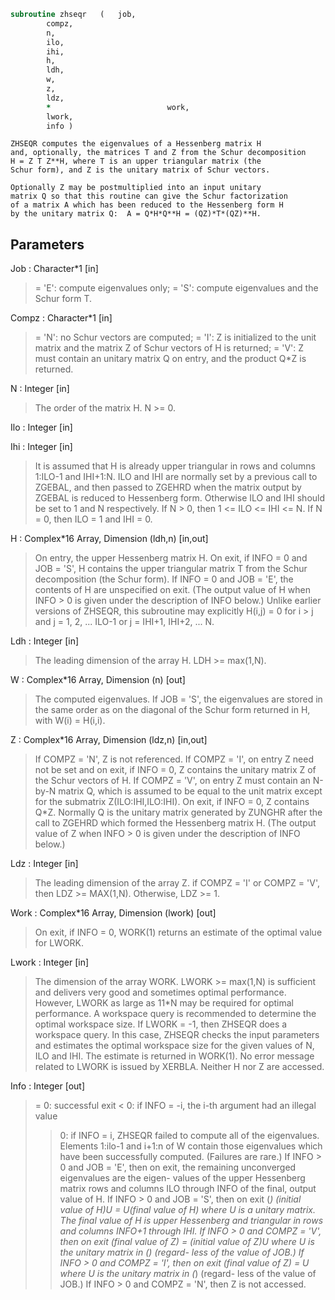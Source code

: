 ```fortran
subroutine zhseqr	(	job,
		compz,
		n,
		ilo,
		ihi,
		h,
		ldh,
		w,
		z,
		ldz,
		*                          work,
		lwork,
		info )
```

    ZHSEQR computes the eigenvalues of a Hessenberg matrix H
    and, optionally, the matrices T and Z from the Schur decomposition
    H = Z T Z**H, where T is an upper triangular matrix (the
    Schur form), and Z is the unitary matrix of Schur vectors.

    Optionally Z may be postmultiplied into an input unitary
    matrix Q so that this routine can give the Schur factorization
    of a matrix A which has been reduced to the Hessenberg form H
    by the unitary matrix Q:  A = Q*H*Q**H = (QZ)*T*(QZ)**H.

## Parameters
Job : Character*1 [in]
> = 'E':  compute eigenvalues only;
> = 'S':  compute eigenvalues and the Schur form T.

Compz : Character*1 [in]
> = 'N':  no Schur vectors are computed;
> = 'I':  Z is initialized to the unit matrix and the matrix Z
> of Schur vectors of H is returned;
> = 'V':  Z must contain an unitary matrix Q on entry, and
> the product Q*Z is returned.

N : Integer [in]
> The order of the matrix H.  N >= 0.

Ilo : Integer [in]

Ihi : Integer [in]
> It is assumed that H is already upper triangular in rows
> and columns 1:ILO-1 and IHI+1:N. ILO and IHI are normally
> set by a previous call to ZGEBAL, and then passed to ZGEHRD
> when the matrix output by ZGEBAL is reduced to Hessenberg
> form. Otherwise ILO and IHI should be set to 1 and N
> respectively.  If N > 0, then 1 <= ILO <= IHI <= N.
> If N = 0, then ILO = 1 and IHI = 0.

H : Complex*16 Array, Dimension (ldh,n) [in,out]
> On entry, the upper Hessenberg matrix H.
> On exit, if INFO = 0 and JOB = 'S', H contains the upper
> triangular matrix T from the Schur decomposition (the
> Schur form). If INFO = 0 and JOB = 'E', the contents of
> H are unspecified on exit.  (The output value of H when
> INFO > 0 is given under the description of INFO below.)
> Unlike earlier versions of ZHSEQR, this subroutine may
> explicitly H(i,j) = 0 for i > j and j = 1, 2, ... ILO-1
> or j = IHI+1, IHI+2, ... N.

Ldh : Integer [in]
> The leading dimension of the array H. LDH >= max(1,N).

W : Complex*16 Array, Dimension (n) [out]
> The computed eigenvalues. If JOB = 'S', the eigenvalues are
> stored in the same order as on the diagonal of the Schur
> form returned in H, with W(i) = H(i,i).

Z : Complex*16 Array, Dimension (ldz,n) [in,out]
> If COMPZ = 'N', Z is not referenced.
> If COMPZ = 'I', on entry Z need not be set and on exit,
> if INFO = 0, Z contains the unitary matrix Z of the Schur
> vectors of H.  If COMPZ = 'V', on entry Z must contain an
> N-by-N matrix Q, which is assumed to be equal to the unit
> matrix except for the submatrix Z(ILO:IHI,ILO:IHI). On exit,
> if INFO = 0, Z contains Q*Z.
> Normally Q is the unitary matrix generated by ZUNGHR
> after the call to ZGEHRD which formed the Hessenberg matrix
> H. (The output value of Z when INFO > 0 is given under
> the description of INFO below.)

Ldz : Integer [in]
> The leading dimension of the array Z.  if COMPZ = 'I' or
> COMPZ = 'V', then LDZ >= MAX(1,N).  Otherwise, LDZ >= 1.

Work : Complex*16 Array, Dimension (lwork) [out]
> On exit, if INFO = 0, WORK(1) returns an estimate of
> the optimal value for LWORK.

Lwork : Integer [in]
> The dimension of the array WORK.  LWORK >= max(1,N)
> is sufficient and delivers very good and sometimes
> optimal performance.  However, LWORK as large as 11*N
> may be required for optimal performance.  A workspace
> query is recommended to determine the optimal workspace
> size.
> If LWORK = -1, then ZHSEQR does a workspace query.
> In this case, ZHSEQR checks the input parameters and
> estimates the optimal workspace size for the given
> values of N, ILO and IHI.  The estimate is returned
> in WORK(1).  No error message related to LWORK is
> issued by XERBLA.  Neither H nor Z are accessed.

Info : Integer [out]
> = 0:  successful exit
> < 0:  if INFO = -i, the i-th argument had an illegal
> value
> > 0:  if INFO = i, ZHSEQR failed to compute all of
> the eigenvalues.  Elements 1:ilo-1 and i+1:n of W
> contain those eigenvalues which have been
> successfully computed.  (Failures are rare.)
> If INFO > 0 and JOB = 'E', then on exit, the
> remaining unconverged eigenvalues are the eigen-
> values of the upper Hessenberg matrix rows and
> columns ILO through INFO of the final, output
> value of H.
> If INFO > 0 and JOB   = 'S', then on exit
> (*)  (initial value of H)*U  = U*(final value of H)
> where U is a unitary matrix.  The final
> value of  H is upper Hessenberg and triangular in
> rows and columns INFO+1 through IHI.
> If INFO > 0 and COMPZ = 'V', then on exit
> (final value of Z)  =  (initial value of Z)*U
> where U is the unitary matrix in (*) (regard-
> less of the value of JOB.)
> If INFO > 0 and COMPZ = 'I', then on exit
> (final value of Z)  = U
> where U is the unitary matrix in (*) (regard-
> less of the value of JOB.)
> If INFO > 0 and COMPZ = 'N', then Z is not
> accessed.

